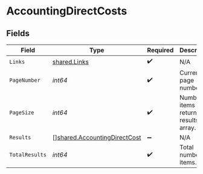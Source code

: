 # AccountingDirectCosts


## Fields

| Field                                                                               | Type                                                                                | Required                                                                            | Description                                                                         |
| ----------------------------------------------------------------------------------- | ----------------------------------------------------------------------------------- | ----------------------------------------------------------------------------------- | ----------------------------------------------------------------------------------- |
| `Links`                                                                             | [shared.Links](../../../pkg/models/shared/links.md)                                 | :heavy_check_mark:                                                                  | N/A                                                                                 |
| `PageNumber`                                                                        | *int64*                                                                             | :heavy_check_mark:                                                                  | Current page number.                                                                |
| `PageSize`                                                                          | *int64*                                                                             | :heavy_check_mark:                                                                  | Number of items to return in results array.                                         |
| `Results`                                                                           | [][shared.AccountingDirectCost](../../../pkg/models/shared/accountingdirectcost.md) | :heavy_minus_sign:                                                                  | N/A                                                                                 |
| `TotalResults`                                                                      | *int64*                                                                             | :heavy_check_mark:                                                                  | Total number of items.                                                              |